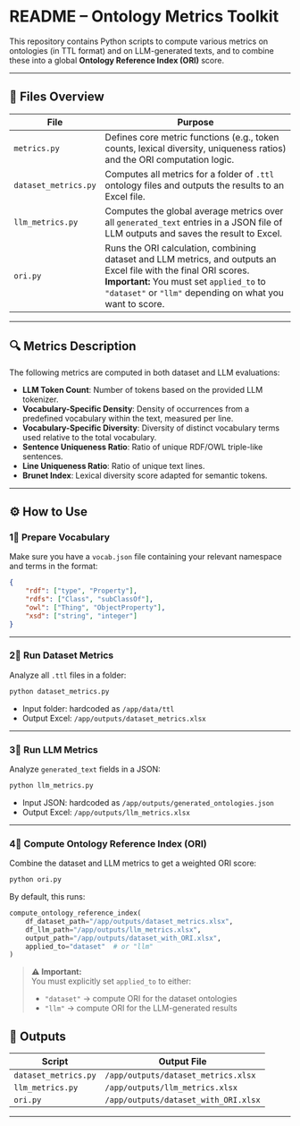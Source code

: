 #  README – Ontology Metrics Toolkit

This repository contains Python scripts to compute various metrics on ontologies (in TTL format) and on LLM-generated texts, and to combine these into a global **Ontology Reference Index (ORI)** score.

---

## 📂 Files Overview

| File                  | Purpose                                                                                                                                       |
|-----------------------|----------------------------------------------------------------------------------------------------------------------------------------------|
| `metrics.py`          | Defines core metric functions (e.g., token counts, lexical diversity, uniqueness ratios) and the ORI computation logic.                        |
| `dataset_metrics.py`  | Computes all metrics for a folder of `.ttl` ontology files and outputs the results to an Excel file.                                           |
| `llm_metrics.py`      | Computes the global average metrics over all `generated_text` entries in a JSON file of LLM outputs and saves the result to Excel.         |
| `ori.py`              | Runs the ORI calculation, combining dataset and LLM metrics, and outputs an Excel file with the final ORI scores. **Important:** You must set `applied_to` to `"dataset"` or `"llm"` depending on what you want to score. |

---

## 🔍 Metrics Description

The following metrics are computed in both dataset and LLM evaluations:
- **LLM Token Count**: Number of tokens based on the provided LLM tokenizer.
- **Vocabulary-Specific Density**: Density of occurrences from a predefined vocabulary within the text, measured per line.
- **Vocabulary-Specific Diversity**: Diversity of distinct vocabulary terms used relative to the total vocabulary.
- **Sentence Uniqueness Ratio**: Ratio of unique RDF/OWL triple-like sentences.
- **Line Uniqueness Ratio**: Ratio of unique text lines.
- **Brunet Index**: Lexical diversity score adapted for semantic tokens.

---

## ⚙ How to Use

### 1⃣ Prepare Vocabulary
Make sure you have a `vocab.json` file containing your relevant namespace and terms in the format:
```json
{
    "rdf": ["type", "Property"],
    "rdfs": ["Class", "subClassOf"],
    "owl": ["Thing", "ObjectProperty"],
    "xsd": ["string", "integer"]
}
```

---

### 2⃣ Run Dataset Metrics
Analyze all `.ttl` files in a folder:
```bash
python dataset_metrics.py
```
- Input folder: hardcoded as `/app/data/ttl`
- Output Excel: `/app/outputs/dataset_metrics.xlsx`

---

### 3⃣ Run LLM Metrics
Analyze `generated_text` fields in a JSON:
```bash
python llm_metrics.py
```
- Input JSON: hardcoded as `/app/outputs/generated_ontologies.json`
- Output Excel: `/app/outputs/llm_metrics.xlsx`

---

### 4⃣ Compute Ontology Reference Index (ORI)
Combine the dataset and LLM metrics to get a weighted ORI score:
```bash
python ori.py
```
By default, this runs:
```python
compute_ontology_reference_index(
    df_dataset_path="/app/outputs/dataset_metrics.xlsx",
    df_llm_path="/app/outputs/llm_metrics.xlsx",
    output_path="/app/outputs/dataset_with_ORI.xlsx",
    applied_to="dataset"  # or "llm"
)
```
> **⚠ Important:**  
> You must explicitly set `applied_to` to either:  
> - `"dataset"` → compute ORI for the dataset ontologies  
> - `"llm"` → compute ORI for the LLM-generated results


## 📄 Outputs

| Script                | Output File                                |
|-----------------------|-------------------------------------------|
| `dataset_metrics.py`  | `/app/outputs/dataset_metrics.xlsx`        |
| `llm_metrics.py`      | `/app/outputs/llm_metrics.xlsx`            |
| `ori.py`              | `/app/outputs/dataset_with_ORI.xlsx`       |

---
